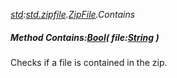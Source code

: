 _[std](../../modules/std/std-module.md):[std.zipfile](../../modules/std/std-zipfile.md).[ZipFile](../../modules/std/std-zipfile-zipfile.md).Contains_
##### Method Contains:[Bool](../../modules/wonkey/wonkey-types-bool.md)( file:[String](../../modules/wonkey/wonkey-types-string.md) )
Checks if a file is contained in the zip.
